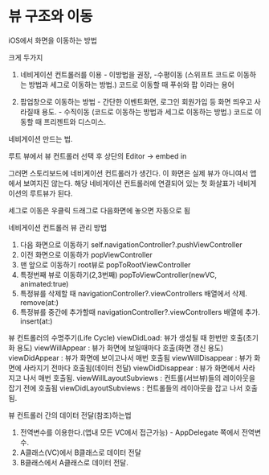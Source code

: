 # 뷰 구조와 이동



iOS에서 화면을 이동하는 방법

크게 두가지

 1. 네비게이션 컨트롤러를 이용 - 이방법을 권장, -수평이동
 (스위프트 코드로 이동하는 방법과 세그로 이동하는 방법.)
 코드로 이동할 때 푸쉬와 팝 이라는 용어


 2. 팝업창으로 이동하는 방법 - 간단한 이벤트화면, 로그인 회원가입 등 화면 띄우고 사라질때 용도. - 수직이동
 (코드로 이동하는 방법과 세그로 이동하는 방법.)
 코드로 이동할 때 프리젠트와 디스미스.



네비게이션 만드는 법.

루트 뷰에서 뷰 컨트롤러 선택 후 상단의 Editor -> embed in

그러면 스토리보드에 네비게이션 컨트롤러가 생긴다.
이 화면은 실제 뷰가 아니여서 앱에서 보여지진 않는다.  해당 네비게이션 컨트롤러에 연결되어 있는 첫 화살표가 네비게이션의 루트뷰가 된다.

세그로 이동은 우클릭 드래그로 다음화면에 놓으면 자동으로 됨

 네비게이션 컨트롤러 뷰 관리 방법
1. 다음 화면으로 이동하기
self.navigationController?.pushViewController
2. 이전 화면으로 이동하가
popViewController
3. 맨 앞으로 이동하기 root뷰로
popToRootViewController
4. 특정번째 뷰로 이동하기(2,3번째)
popToViewController(newVC, animated:true)
5. 특정뷰를 삭제할 때
navigationController?.viewControllers 배열에서 삭제. remove(at:)
6. 특정뷰를 중간에 추가할때
navigationController?.viewControllers 배열에 추가. insert(at:)


뷰 컨트롤러의 수명주기(Life Cycle)
viewDidLoad: 뷰가 생성될 때 한번만 호출(초기화 용도)
viewWillAppear : 뷰가 화면에 보일때마다 호출(화면 갱신 용도)
viewDidAppear : 뷰가 화면에 보이고나서 매번 호출됨
viewWillDisappear : 뷰가 화면에 사라지기 전마다 호출됨(데이터 전달)
viewDidDisappear : 뷰가 화면에서 사라지고 나서 매번 호출됨.
viewWillLayoutSubviews : 컨트롤(서브뷰)들의 레이아웃을 잡기 전에 호출됨
viewDidLayoutSubviews : 컨트롤들의 레이아웃을 잡고 나서 호출됨.

뷰 컨트롤러 간의 데이터 전달(참조)하는법
1. 전역변수를 이용한다.(앱내 모든 VC에서 접근가능) - AppDelegate 쪽에서 전역변수.
2. A클래스(VC)에서 B클래스로 데이터 전달
3. B클래스에서 A클래스로 데이터 전달.
